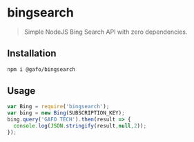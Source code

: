 # bingsearch
> Simple NodeJS Bing Search API with zero dependencies.

## Installation

```bash
npm i @gafo/bingsearch
```

## Usage

```javascript
var Bing = require('bingsearch');
var bing = new Bing(SUBSCRIPTION_KEY);
bing.query('GAFO TECH').then(result => {
  console.log(JSON.stringify(result,null,2));
});
```
